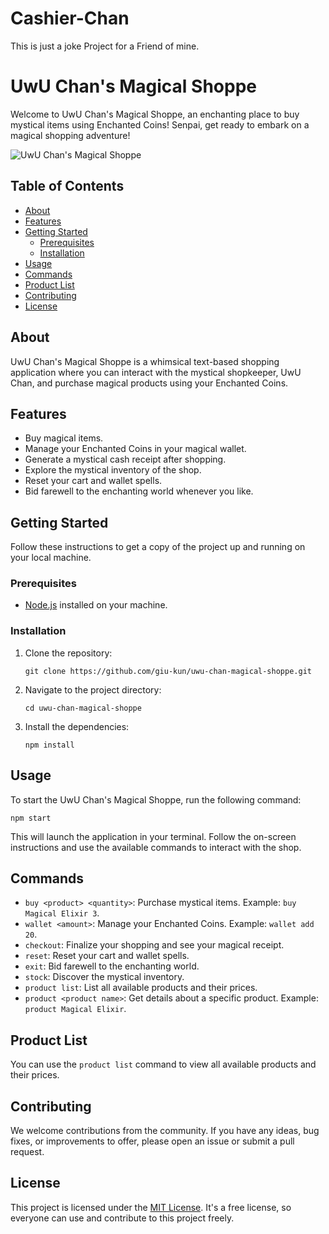# Cashier-Chan
This is just a joke Project for a Friend of mine. 

# UwU Chan's Magical Shoppe

Welcome to UwU Chan's Magical Shoppe, an enchanting place to buy mystical items using Enchanted Coins! Senpai, get ready to embark on a magical shopping adventure!

![UwU Chan's Magical Shoppe](shoppe.jpg)

## Table of Contents

- [About](#about)
- [Features](#features)
- [Getting Started](#getting-started)
  - [Prerequisites](#prerequisites)
  - [Installation](#installation)
- [Usage](#usage)
- [Commands](#commands)
- [Product List](#product-list)
- [Contributing](#contributing)
- [License](#license)

## About

UwU Chan's Magical Shoppe is a whimsical text-based shopping application where you can interact with the mystical shopkeeper, UwU Chan, and purchase magical products using your Enchanted Coins.

## Features

- Buy magical items.
- Manage your Enchanted Coins in your magical wallet.
- Generate a mystical cash receipt after shopping.
- Explore the mystical inventory of the shop.
- Reset your cart and wallet spells.
- Bid farewell to the enchanting world whenever you like.

## Getting Started

Follow these instructions to get a copy of the project up and running on your local machine.

### Prerequisites

- [Node.js](https://nodejs.org/) installed on your machine.

### Installation

1. Clone the repository:

   ```
   git clone https://github.com/giu-kun/uwu-chan-magical-shoppe.git
   ```

2. Navigate to the project directory:

   ```
   cd uwu-chan-magical-shoppe
   ```

3. Install the dependencies:

   ```
   npm install
   ```

## Usage

To start the UwU Chan's Magical Shoppe, run the following command:

```
npm start
```

This will launch the application in your terminal. Follow the on-screen instructions and use the available commands to interact with the shop.

## Commands

- `buy <product> <quantity>`: Purchase mystical items. Example: `buy Magical Elixir 3`.
- `wallet <amount>`: Manage your Enchanted Coins. Example: `wallet add 20`.
- `checkout`: Finalize your shopping and see your magical receipt.
- `reset`: Reset your cart and wallet spells.
- `exit`: Bid farewell to the enchanting world.
- `stock`: Discover the mystical inventory.
- `product list`: List all available products and their prices.
- `product <product name>`: Get details about a specific product. Example: `product Magical Elixir`.

## Product List

You can use the `product list` command to view all available products and their prices.

## Contributing

We welcome contributions from the community. If you have any ideas, bug fixes, or improvements to offer, please open an issue or submit a pull request.

## License

This project is licensed under the [MIT License](LICENSE). It's a free license, so everyone can use and contribute to this project freely.

